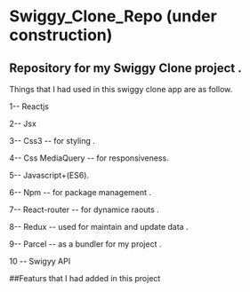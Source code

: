 # Swiggy_Clone_Repo (under construction)
## Repository for my Swiggy Clone project .
Things that I had used in this swiggy clone app are as follow.

1-- Reactjs 

2-- Jsx

3-- Css3 -- for styling .

4-- Css MediaQuery -- for responsiveness.

5-- Javascript+(ES6).

6-- Npm -- for package management .

7-- React-router -- for dynamice raouts .

8-- Redux -- used for maintain and update data .

9-- Parcel -- as a bundler for my project .

10 -- Swigyy API 

##Featurs that I had added in this project
 
